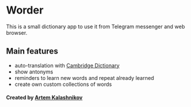 # Worder

This is a small dictionary app to use it from Telegram messenger and web browser.

## Main features

- auto-translation with [Cambridge Dictionary](https://dictionary.cambridge.org/)
- show antonyms
- reminders to learn new words and repeat already learned
- create own custom collections of words

#### Created by [Artem Kalashnikov](https://github.com/artemkalashnikov)
